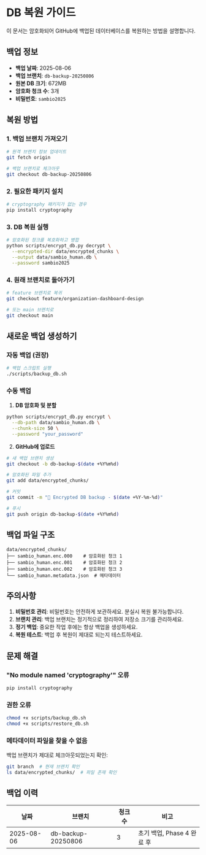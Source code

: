 # DB 복원 가이드

이 문서는 암호화되어 GitHub에 백업된 데이터베이스를 복원하는 방법을 설명합니다.

## 백업 정보

- **백업 날짜**: 2025-08-06
- **백업 브랜치**: `db-backup-20250806`
- **원본 DB 크기**: 672MB
- **암호화 청크 수**: 3개
- **비밀번호**: `sambio2025`

## 복원 방법

### 1. 백업 브랜치 가져오기

```bash
# 원격 브랜치 정보 업데이트
git fetch origin

# 백업 브랜치로 체크아웃
git checkout db-backup-20250806
```

### 2. 필요한 패키지 설치

```bash
# cryptography 패키지가 없는 경우
pip install cryptography
```

### 3. DB 복원 실행

```bash
# 암호화된 청크를 복호화하고 병합
python scripts/encrypt_db.py decrypt \
  --encrypted-dir data/encrypted_chunks \
  --output data/sambio_human.db \
  --password sambio2025
```

### 4. 원래 브랜치로 돌아가기

```bash
# feature 브랜치로 복귀
git checkout feature/organization-dashboard-design

# 또는 main 브랜치로
git checkout main
```

## 새로운 백업 생성하기

### 자동 백업 (권장)

```bash
# 백업 스크립트 실행
./scripts/backup_db.sh
```

### 수동 백업

1. **DB 암호화 및 분할**
```bash
python scripts/encrypt_db.py encrypt \
  --db-path data/sambio_human.db \
  --chunk-size 50 \
  --password "your_password"
```

2. **GitHub에 업로드**
```bash
# 새 백업 브랜치 생성
git checkout -b db-backup-$(date +%Y%m%d)

# 암호화된 파일 추가
git add data/encrypted_chunks/

# 커밋
git commit -m "🔐 Encrypted DB backup - $(date +%Y-%m-%d)"

# 푸시
git push origin db-backup-$(date +%Y%m%d)
```

## 백업 파일 구조

```
data/encrypted_chunks/
├── sambio_human.enc.000    # 암호화된 청크 1
├── sambio_human.enc.001    # 암호화된 청크 2
├── sambio_human.enc.002    # 암호화된 청크 3
└── sambio_human.metadata.json  # 메타데이터
```

## 주의사항

1. **비밀번호 관리**: 비밀번호는 안전하게 보관하세요. 분실시 복원 불가능합니다.
2. **브랜치 관리**: 백업 브랜치는 정기적으로 정리하여 저장소 크기를 관리하세요.
3. **정기 백업**: 중요한 작업 후에는 항상 백업을 생성하세요.
4. **복원 테스트**: 백업 후 복원이 제대로 되는지 테스트하세요.

## 문제 해결

### "No module named 'cryptography'" 오류
```bash
pip install cryptography
```

### 권한 오류
```bash
chmod +x scripts/backup_db.sh
chmod +x scripts/restore_db.sh
```

### 메타데이터 파일을 찾을 수 없음
백업 브랜치가 제대로 체크아웃되었는지 확인:
```bash
git branch  # 현재 브랜치 확인
ls data/encrypted_chunks/  # 파일 존재 확인
```

## 백업 이력

| 날짜 | 브랜치 | 청크 수 | 비고 |
|------|--------|---------|------|
| 2025-08-06 | db-backup-20250806 | 3 | 초기 백업, Phase 4 완료 후 |